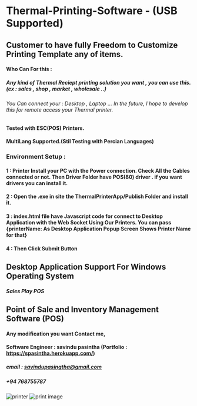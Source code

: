 # Thermal-Printing-Software - (USB Supported) 
##    Customer to have fully Freedom to Customize Printing Template any of items. 
#### Who Can For this : 
#####          Any kind of Thermal Reciept printing solution you want , you can use this. (ex : sales , shop , market , wholesale ..)
#####   
###### You Can  connect your : Desktop , Laptop ... In the future, I hope to develop this for remote access your Thermal printer.   
                                
#### Tested with ESC(POS) Printers.

#### MultiLang Supported.(Stil Testing with Percian Languages)

### Environment Setup : 
####   1 : Printer Install your PC with the Power connection. Check All the Cables connected or not. Then Driver Folder have POS(80) driver . if you want drivers you can install it.
####   2 : Open the .exe in site the ThermalPrinterApp/Publish Folder and install it.
####   3 : index.html file have Javascript code for connect to Desktop Application with the Web Socket Using Our Printers. You can pass {printerName: As Desktop Application Popup Screen Shows Printer Name for that}
####   4 : Then Click Submit Button

## Desktop Application Support For Windows Operating System

##### Sales Play POS 
## Point of Sale and Inventory Management Software (POS) 


#### Any modification you want Contact me, 
#### Software Engineer :  savindu pasintha (Portfolio : https://spasintha.herokuapp.com/) 
#####                     email : savindupasingtha@gmail.com  
#####                     +94 768755787  
#####                     
###                       
![printer](https://user-images.githubusercontent.com/64083148/185784438-581662cf-29ef-4c61-933d-8a59f34c7dca.PNG)
![print image](https://user-images.githubusercontent.com/64083148/185784427-89b915fd-bd36-4f02-bf85-157f27833d7c.jpg)

